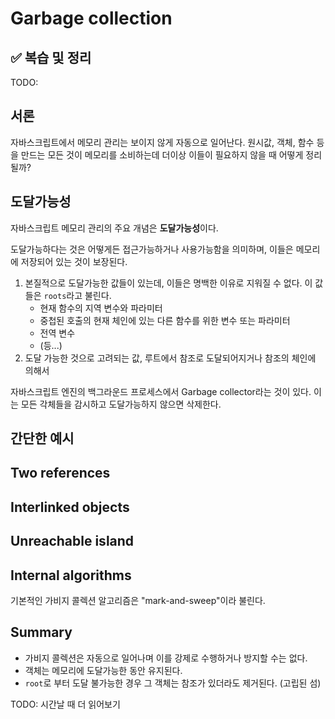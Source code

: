 # Garbage collection

## ✅ 복습 및 정리

TODO:

## 서론

자바스크립트에서 메모리 관리는 보이지 않게 자동으로 일어난다. 원시값, 객체, 함수 등을 만드는 모든 것이 메모리를 소비하는데 더이상 이들이 필요하지 않을 때 어떻게 정리될까?

## 도달가능성

자바스크립트 메모리 관리의 주요 개념은 **도달가능성**이다.

도달가능하다는 것은 어떻게든 접근가능하거나 사용가능함을 의미하며, 이들은 메모리에 저장되어 있는 것이 보장된다.

1. 본질적으로 도달가능한 값들이 있는데, 이들은 명백한 이유로 지워질 수 없다. 이 값들은 `roots`라고 불린다.
   - 현재 함수의 지역 변수와 파라미터
   - 중첩된 호출의 현재 체인에 있는 다른 함수를 위한 변수 또는 파라미터
   - 전역 변수
   - (등...)
2. 도달 가능한 것으로 고려되는 값, 루트에서 참조로 도달되어지거나 참조의 체인에 의해서

자바스크립트 엔진의 백그라운드 프로세스에서 Garbage collector라는 것이 있다. 이는 모든 각체들을 감시하고 도달가능하지 않으면 삭제한다.

## 간단한 예시

## Two references

## Interlinked objects

## Unreachable island

## Internal algorithms

기본적인 가비지 콜렉션 알고리즘은 "mark-and-sweep"이라 불린다.

## Summary

- 가비지 콜렉션은 자동으로 일어나며 이를 강제로 수행하거나 방지할 수는 없다.
- 객체는 메모리에 도달가능한 동안 유지된다.
- `root`로 부터 도달 불가능한 경우 그 객체는 참조가 있더라도 제거된다. (고립된 섬)

TODO: 시간날 때 더 읽어보기
